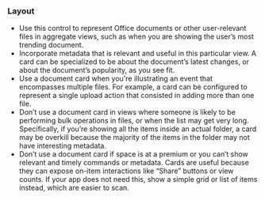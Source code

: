 ### Layout

- Use this control to represent Office documents or other user-relevant files in aggregate views, such as when you are showing the user’s most trending document.
- Incorporate metadata that is relevant and useful in this particular view. A card can be specialized to be about the document’s latest changes, or about the document’s popularity, as you see fit. 
- Use a document card when you're illustrating an event that encompasses multiple files. For example, a card can be configured to represent a single upload action that consisted in adding more than one file.
- Don’t use a document card in views where someone is likely to be performing bulk operations in files, or when the list may get very long. Specifically, if you’re showing all the items inside an actual folder, a card may be overkill because the majority of the items in the folder may not have interesting metadata. 
- Don’t use a document card if space is at a premium or you can’t show relevant and timely commands or metadata. Cards are useful because they can expose on-item interactions like “Share” buttons or view counts. If your app does not need this, show a simple grid or list of items instead, which are easier to scan. 
